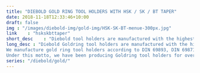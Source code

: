 ```yaml
---
title: "DIEBOLD GOLD RING TOOL HOLDERS WITH HSK / SK / BT TAPER"
date: 2018-11-18T12:33:46+10:00
draft: false
img : "/images/diebold-img/gold-img/HSK-SK-BT-menue-300px.jpg"
link    : "hskskbttaper"
short_desc    : "Diebold tool holders are manufactured with the highest precision. Even before the standardization in 1996, we were commissioned to manufacture HSK tools and HSK spindles."
long_desc : "Diebold Goldring tool holders are manufactured with the highest precision and decades of experience. Already during the development - before the standardization in 1996 - we were active as a manufacturer of the first HSK tool holders and HSK spindles. Based on this experience, we later even became a manufacturer of taper measuring devices in order to guarantee you the highest possible precision for the seat of the tools in the machine.
We manufacture gold ring tool holders according to DIN 69893, DIN 69871 and MAS BT. Remaining stocks are still available for DIN 2080. Just ask about this. Made in Germany means 'Made in Jungingen'
Under this motto, we have been producing Goldring tool holders for over 66 years at our sole location and in fully air-conditioned rooms in Jungingen."
series: "/diebold/gold/"
---
```


